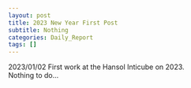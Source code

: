 ```yaml
---
layout: post
title: 2023 New Year First Post
subtitle: Nothing
categories: Daily_Report
tags: []
---
```


2023/01/02 First work at the Hansol Inticube on 2023.  
Nothing to do...